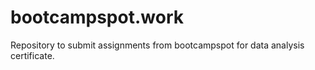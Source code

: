 # bootcampspot.work
Repository to submit assignments from bootcampspot for data analysis certificate.
